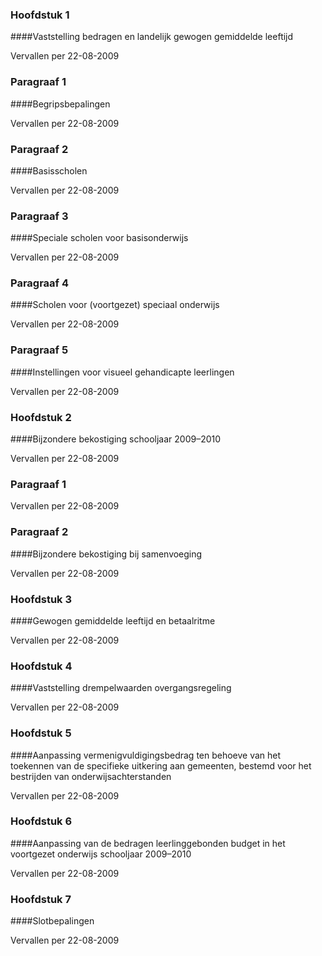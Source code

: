 <meta http-equiv='Content-Type' content='text/html; charset=utf-8' />

### Hoofdstuk  1  

####Vaststelling bedragen en landelijk gewogen gemiddelde leeftijd

Vervallen per 22-08-2009 

### Paragraaf  1  

####Begripsbepalingen

Vervallen per 22-08-2009 

### Paragraaf  2  

####Basisscholen

Vervallen per 22-08-2009 

### Paragraaf  3  

####Speciale scholen voor basisonderwijs

Vervallen per 22-08-2009 

### Paragraaf  4  

####Scholen voor (voortgezet) speciaal onderwijs

Vervallen per 22-08-2009 

### Paragraaf  5  

####Instellingen voor visueel gehandicapte leerlingen

Vervallen per 22-08-2009 

### Hoofdstuk  2  

####Bijzondere bekostiging schooljaar 2009–2010

Vervallen per 22-08-2009 

### Paragraaf  1  
Vervallen per 22-08-2009 

### Paragraaf  2  

####Bijzondere bekostiging bij samenvoeging

Vervallen per 22-08-2009 

### Hoofdstuk  3  

####Gewogen gemiddelde leeftijd en betaalritme

Vervallen per 22-08-2009 

### Hoofdstuk  4  

####Vaststelling drempelwaarden overgangsregeling

Vervallen per 22-08-2009 

### Hoofdstuk  5  

####Aanpassing vermenigvuldigingsbedrag ten behoeve van het toekennen van de specifieke uitkering aan gemeenten, bestemd voor het bestrijden van onderwijsachterstanden

Vervallen per 22-08-2009 

### Hoofdstuk  6  

####Aanpassing van de bedragen leerlinggebonden budget in het voortgezet onderwijs schooljaar 2009–2010

Vervallen per 22-08-2009 

### Hoofdstuk  7  

####Slotbepalingen

Vervallen per 22-08-2009 


